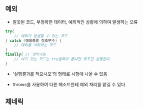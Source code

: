 ## 예외
- 잘못된 코드, 부정확한 데이터, 예외적인 상황에 의하여 발생하는 오류
```java
try{
    // 예외가 발생할 수 있는 코드
} catch (예외종류 참조변수) {
    // 예외를 처리하는 코드
}
finally{ // 생략가능
    // 여기 있는 코드는 try블록이 끝나면 무조건 실행된다
}
```
- '실행결과를 적으시오'의 형태로 시험에 나올 수 있음

- throws를 사용하여 다른 메소드한테 예외 처리를 맡길 수 있다

## 제네릭
